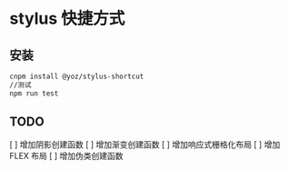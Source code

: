 # stylus 快捷方式

## 安装

```bash
cnpm install @yoz/stylus-shortcut
//测试
npm run test
```

## TODO

[ ] 增加阴影创建函数
[ ] 增加渐变创建函数
[ ] 增加响应式栅格化布局
[ ] 增加 FLEX 布局
[ ] 增加伪类创建函数

